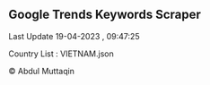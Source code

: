 

## Google Trends Keywords Scraper 
 
Last Update 19-04-2023 , 09:47:25

Country List :
VIETNAM.json



© Abdul Muttaqin 
